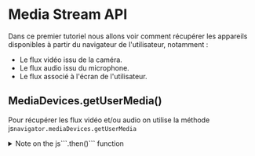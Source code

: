 # Media Stream API

Dans ce premier tutoriel nous allons voir comment récupérer les appareils disponibles à partir du navigateur de l'utilisateur, notamment :
- Le flux vidéo issu de la caméra.
- Le flux audio issu du microphone.
- Le flux associé à l'écran de l'utilisateur.

## MediaDevices.getUserMedia()
Pour récupérer les flux vidéo et/ou audio on utilise la méthode js`navigator.mediaDevices.getUserMedia`
<details>
<summary>Note on the js```.then()``` function</summary>
</details>
